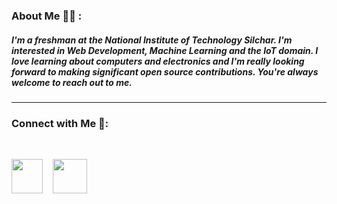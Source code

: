 ### About Me 🙋‍♂️ : 

##### *I'm a freshman at the National Institute of Technology Silchar. I'm interested in Web Development, Machine Learning and the IoT domain. I love learning about computers and electronics and I'm really looking forward to making significant open source contributions. You're always welcome to reach out to me.*
---
### Connect with Me 🐬:

<br>

[<img src="https://cdn.jsdelivr.net/gh/devicons/devicon/icons/twitter/twitter-original.svg" height="55px" width="50px"/>][twitter]
&nbsp;&nbsp; 
[<img src="https://cdn.jsdelivr.net/gh/devicons/devicon/icons/linkedin/linkedin-original.svg" height="55px"/>][linkedin]


[twitter]: https://twitter.com/swagatmitra
[linkedin]: https://in.linkedin.com/in/swagatmitra-bhattacharya-572048254


          
          

          
          
          
          

          
